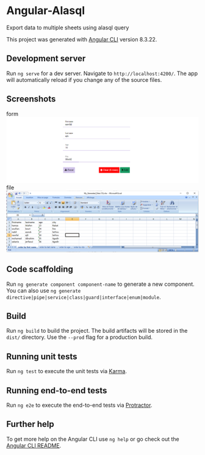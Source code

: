 # Angular-Alasql
Export data to multiple sheets using alasql query

This project was generated with [Angular CLI](https://github.com/angular/angular-cli) version 8.3.22.


## Development server

Run `ng serve` for a dev server. Navigate to `http://localhost:4200/`. The app will automatically reload if you change any of the source files.

## Screenshots

form
![alt text](https://github.com/nawfalajli/angular-alasql/blob/master/files/form.png?raw=true)
file
![alt text](https://github.com/nawfalajli/angular-alasql/blob/master/files/excel.png?raw=true)


## Code scaffolding

Run `ng generate component component-name` to generate a new component. You can also use `ng generate directive|pipe|service|class|guard|interface|enum|module`.

## Build

Run `ng build` to build the project. The build artifacts will be stored in the `dist/` directory. Use the `--prod` flag for a production build.

## Running unit tests

Run `ng test` to execute the unit tests via [Karma](https://karma-runner.github.io).

## Running end-to-end tests

Run `ng e2e` to execute the end-to-end tests via [Protractor](http://www.protractortest.org/).

## Further help

To get more help on the Angular CLI use `ng help` or go check out the [Angular CLI README](https://github.com/angular/angular-cli/blob/master/README.md).
